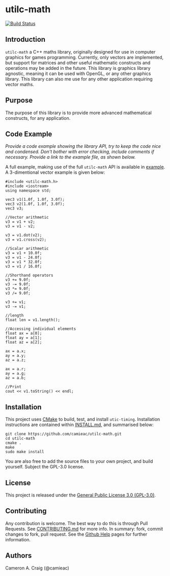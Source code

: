 [//]: # (The name of the project should appear at the top of the file.)

[//]: # (Remove all of these comments when done.)

# utilc-math

[![Build Status](https://travis-ci.org/camieac/utilc-math.svg?branch=master)](https://travis-ci.org/camieac/utilc-math)

## Introduction

`utilc-math` a C++ maths library, originally designed for use in computer graphics for games programming.
Currently, only vectors are implemented, but support for matrices and other useful mathematic constructs and operations may be added in the future.
This library is graphics library agnostic, meaning it can be used with OpenGL, or any other graphics library. This library can also me use for any other application requiring vector maths.

## Purpose
The purpose of this library is to provide more advanced mathematical constructs, for any application.

## Code Example
_Provide a code example showing the library API, try to keep the code nice and condensed.
Don't bother with error checking, include comments if necessary.
Provide a link to the example file, as shown below._

A full example, making use of the full `utilc-math` API is available in [example](https://github.com/camieac/utilc-math/blob/master/example/utilc-math-example.c). A 3-dimentional vector example is given below:
```
#include <utilc-math.h>
#include <iostream>
using namespace std;

vec3 v1(1.0f, 1.0f, 3.0f);
vec3 v2(1.0f, 1.0f, 3.0f);
vec3 v3;

//Vector arithmetic
v3 = v1 + v2;
v3 = v1 - v2;

v3 = v1.dot(v2);
v3 = v1.cross(v2);

//Scalar arithmetic
v3 = v1 + 10.0f;
v3 = v1 - 24.0f;
v3 = v1 * 32.0f;
v3 = v1 / 16.0f;

//Shorthand operators
v3 += 9.0f;
v3 -= 9.0f;
v3 *= 9.0f;
v3 /= 9.0f;

v3 += v1;
v3 -= v1;

//length
float len = v1.length();

//Accessing individual elements
float ax = a[0];
float ay = a[1];
float az = a[2];

ax = a.x;
ay = a.y;
az = a.z;

ax = a.r;
ay = a.g;
az = a.b;

//Print
cout << v1.toString() << endl;
```

## Installation

This project uses [CMake](https://cmake.org/) to build, test, and install `utic-timing`. Installation instructions are contained within [INSTALL.md](https://github.com/camieac/utilc-math/blob/master/INSTALL.md), and summarised below:

```
git clone https://github.com/camieac/utilc-math.git
cd utilc-math
cmake .
make
sudo make install
```

You are also free to add the source files to your own project, and build yourself. Subject the GPL-3.0 license.

## License
This project is released under the [General Public License 3.0 (GPL-3.0)](https://github.com/camieac/utilc-math/blob/master/LICENSE).

## Contributing
Any contribution is welcome. The best way to do this is through Pull Requests. See [CONTRIBUTING.md](https://github.com/camieac/utilc-math/blob/master/CONTRIBUTING.md) for more info. In summary: fork, commit changes to fork, pull request. See the [Github Help](https://help.github.com/articles/creating-a-pull-request-from-a-fork/) pages for further information.

## Authors
Cameron A. Craig (@camieac)

